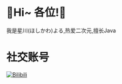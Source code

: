 # 💎Hi~ 各位!💎
我是星川(ほしかわ)よる,热爱二次元,擅长Java　　

# 社交账号
[![Bilibili](https://img.shields.io/badge/bilibili-星川よる-blue.svg?style=fla&logo=bilibili)](https://space.bilibili.com/3493294482917876/)
